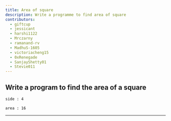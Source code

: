 ```yaml
---
title: Area of square
description: Write a programme to find area of square
contributors:
  - giftcup
  - jessicant
  - harshi1122
  - Mrczarny
  - ramanand-rv
  - MadhuS-1605
  - victoriacheng15
  - 0xRenegade
  - SanjayShetty01
  - Stevie011
---
```


## Write a program to find the area of a square

```txt
side : 4

area : 16
```

---
